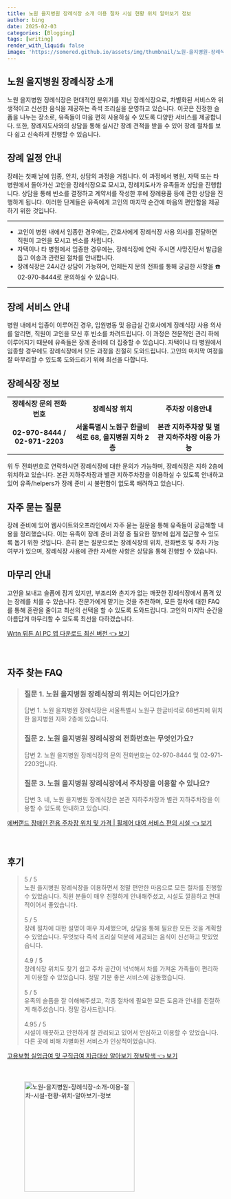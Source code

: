 ```yaml
---
title: 노원 을지병원 장례식장 소개 이용 절차 시설 현황 위치 알아보기 정보
author: bing
date: 2025-02-03
categories: [Blogging]
tags: [writing]
render_with_liquid: false
image: 'https://somered.github.io/assets/img/thumbnail/노원-을지병원-장례식장-소개-이용-절차-시설-현황-위치-알아보기-정보.webp'
---
```



<h2 id='노원_을지병원_장례식장_소개'>노원 을지병원 장례식장 소개</h2>

<p>노원 을지병원 장례식장은 현대적인 분위기를 지닌 장례식장으로, 차별화된 서비스와 위생적이고 신선한 음식을 제공하는 즉석 조리실을 운영하고 있습니다. 이곳은 진정한 슬픔을 나누는 장소로, 유족들이 마음 편히 사용하실 수 있도록 다양한 서비스를 제공합니다. 또한, 장례지도사와의 상담을 통해 실시간 장례 견적을 받을 수 있어 장례 절차를 보다 쉽고 신속하게 진행할 수 있습니다.</p>

<h2 id='장례_일정_안내'>장례 일정 안내</h2>

<p>장례는 첫째 날에 임종, 안치, 상담의 과정을 거칩니다. 이 과정에서 병원, 자택 또는 타 병원에서 돌아가신 고인을 장례식장으로 모시고, 장례지도사가 유족들과 상담을 진행합니다. 상담을 통해 빈소를 결정하고 계약서를 작성한 후에 장례용품 등에 관한 상담을 진행하게 됩니다. 이러한 단계들은 유족에게 고인의 마지막 순간에 마음의 편안함을 제공하기 위한 것입니다.</p>

<hr />

<ul>
    <li>고인이 병원 내에서 임종한 경우에는, 간호사에게 장례식장 사용 의사를 전달하면 직원이 고인을 모시고 빈소를 차립니다.</li>
    <li>자택이나 타 병원에서 임종한 경우에는, 장례식장에 연락 주시면 사망진단서 발급을 돕고 이송과 관련된 절차를 안내합니다.</li>
    <li>장례식장은 24시간 상담이 가능하며, 언제든지 문의 전화를 통해 궁금한 사항을 ☎️ 02-970-8444로 문의하실 수 있습니다.</li>
</ul>

<hr />

<h2 id='장례_서비스_안내'>장례 서비스 안내</h2>

<p>병원 내에서 임종이 이루어진 경우, 입원병동 및 응급실 간호사에게 장례식장 사용 의사를 알리면, 직원이 고인을 모신 후 빈소를 차려드립니다. 이 과정은 전문적인 관리 하에 이루어지기 때문에 유족들은 장례 준비에 더 집중할 수 있습니다. 자택이나 타 병원에서 임종할 경우에도 장례식장에서 모든 과정을 친절히 도와드립니다. 고인의 마지막 여정을 잘 마무리할 수 있도록 도와드리기 위해 최선을 다합니다.</p>

<h2 id='장례식장_정보'>장례식장 정보</h2>

<table>
    <tr>
        <td style="text-align: center; height: 17px;"><b>장례식장 문의 전화번호</b></td>
        <td style="text-align: center; height: 17px;"><b>장례식장 위치</b></td>
        <td style="text-align: center; height: 17px;"><b>주차장 이용안내</b></td>
    </tr>
    <tr>
        <td style="text-align: center; height: 17px;"><b>02-970-8444 / 02-971-2203</b></td>
        <td style="text-align: center; height: 17px;"><b>서울특별시 노원구 한글비석로 68, 을지병원 지하 2층</b></td>
        <td style="text-align: center; height: 17px;"><b>본관 지하주차장 및 별관 지하주차장 이용 가능</b></td>
    </tr>
</table>

<p>위 두 전화번호로 연락하시면 장례식장에 대한 문의가 가능하며, 장례식장은 지하 2층에 위치하고 있습니다. 본관 지하주차장과 별관 지하주차장을 이용하실 수 있도록 안내하고 있어 유족/helpers가 장례 준비 시 불편함이 없도록 배려하고 있습니다.</p>

<h2 id='자주_묻는_질문'>자주 묻는 질문</h2>

<p>장례 준비에 있어 웹사이트와오프라인에서 자주 묻는 질문을 통해 유족들이 궁금해할 내용을 정리했습니다. 이는 유족이 장례 준비 과정 중 필요한 정보에 쉽게 접근할 수 있도록 돕기 위한 것입니다. 흔히 묻는 질문으로는 장례식장의 위치, 전화번호 및 주차 가능 여부가 있으며, 장례식장 사용에 관한 자세한 사항은 상담을 통해 진행할 수 있습니다.</p>

<h2 id='마무리_안내'>마무리 안내</h2>

<p>고인을 보내고 슬픔에 잠겨 있지만, 부조리와 촌지가 없는 깨끗한 장례식장에서 품격 있는 장례를 치를 수 있습니다. 전문가에게 맡기는 것을 추천하며, 모든 절차에 대한 FAQ를 통해 혼란을 줄이고 최선의 선택을 할 수 있도록 도와드립니다. 고인의 마지막 순간을 아름답게 마무리할 수 있도록 최선을 다하겠습니다.</p>


<p><a class="click-button" title="Wrtn 뤼튼 AI PC 앱 다운로드 최신 버전" href="https://somered.github.io/posts/Wrtn-%EB%A4%BC%ED%8A%BC-AI-PC-%EC%95%B1-%EB%8B%A4%EC%9A%B4%EB%A1%9C%EB%93%9C-%EC%B5%9C%EC%8B%A0-%EB%B2%84%EC%A0%84/" rel="dofollow">Wrtn 뤼튼 AI PC 앱 다운로드 최신 버전 👈 보기</a></p><br>
<h2 id='자주_찾는_FAQ'>자주 찾는 FAQ</h2>
<div itemscope="" itemtype="https://schema.org/FAQPage"> 
<blockquote> 
<div itemscope="" itemprop="mainEntity" itemtype="https://schema.org/Question"> 
<h3 itemprop="name">질문 1. 노원 을지병원 장례식장의 위치는 어디인가요?</h3> 
<div itemscope="" itemprop="acceptedAnswer" itemtype="https://schema.org/Answer"> 
<span itemprop="text"> 
<p>답변 1. 노원 을지병원 장례식장은 서울특별시 노원구 한글비석로 68번지에 위치한 을지병원 지하 2층에 있습니다.</p> 
</span> 
</div> 
</div> 

<div itemscope="" itemprop="mainEntity" itemtype="https://schema.org/Question"> 
<h3 itemprop="name">질문 2. 노원 을지병원 장례식장의 전화번호는 무엇인가요?</h3> 
<div itemscope="" itemprop="acceptedAnswer" itemtype="https://schema.org/Answer"> 
<span itemprop="text"> 
<p>답변 2. 노원 을지병원 장례식장의 문의 전화번호는 02-970-8444 및 02-971-2203입니다.</p> 
</span> 
</div> 
</div> 

<div itemscope="" itemprop="mainEntity" itemtype="https://schema.org/Question"> 
<h3 itemprop="name">질문 3. 노원 을지병원 장례식장에서 주차장을 이용할 수 있나요?</h3> 
<div itemscope="" itemprop="acceptedAnswer" itemtype="https://schema.org/Answer"> 
<span itemprop="text"> 
<p>답변 3. 네, 노원 을지병원 장례식장은 본관 지하주차장과 별관 지하주차장을 이용할 수 있도록 안내하고 있습니다.</p> 
</span> 
</div> 
</div> 
</blockquote> 
</div>
<p><a class="click-button" title="에버랜드 장애인 전용 주차장 위치 및 가격 | 휠체어 대여 서비스 편의 시설" href="https://somered.github.io/posts/%EC%97%90%EB%B2%84%EB%9E%9C%EB%93%9C-%EC%9E%A5%EC%95%A0%EC%9D%B8-%EC%A0%84%EC%9A%A9-%EC%A3%BC%EC%B0%A8%EC%9E%A5-%EC%9C%84%EC%B9%98-%EB%B0%8F-%EA%B0%80%EA%B2%A9-%ED%9C%A0%EC%B2%B4%EC%96%B4-%EB%8C%80%EC%97%AC-%EC%84%9C%EB%B9%84%EC%8A%A4-%ED%8E%B8%EC%9D%98-%EC%8B%9C%EC%84%A4/" rel="dofollow">에버랜드 장애인 전용 주차장 위치 및 가격 | 휠체어 대여 서비스 편의 시설 👈 보기</a></p><br>
<h2 id='후기'>후기</h2>
<div itemscope itemtype="https://schema.org/Product">
  <blockquote>
  <div itemprop="review" itemscope itemtype="https://schema.org/Review">
      <div itemprop="reviewRating" itemscope itemtype="https://schema.org/Rating"> <span itemprop="ratingValue">5</span> / <span itemprop="bestRating">5</span> </div>
      <span itemprop="reviewBody">노원 을지병원 장례식장을 이용하면서 정말 편안한 마음으로 모든 절차를 진행할 수 있었습니다. 직원 분들이 매우 친절하게 안내해주셨고, 시설도 깔끔하고 현대적이어서 좋았습니다.</span>
  </div>
  <br>
  <div itemprop="review" itemscope itemtype="https://schema.org/Review">
      <div itemprop="reviewRating" itemscope itemtype="https://schema.org/Rating"> <span itemprop="ratingValue">5</span> / <span itemprop="bestRating">5</span> </div>
      <span itemprop="reviewBody">장례 절차에 대한 설명이 매우 자세했으며, 상담을 통해 필요한 모든 것을 계획할 수 있었습니다. 무엇보다 즉석 조리실 덕분에 제공되는 음식이 신선하고 맛있었습니다.</span>
  </div>
  <br>
  <div itemprop="review" itemscope itemtype="https://schema.org/Review">
      <div itemprop="reviewRating" itemscope itemtype="https://schema.org/Rating"> <span itemprop="ratingValue">4.9</span> / <span itemprop="bestRating">5</span> </div>
      <span itemprop="reviewBody">장례식장 위치도 찾기 쉽고 주차 공간이 넉넉해서 차를 가져온 가족들이 편리하게 이용할 수 있었습니다. 정말 기분 좋은 서비스에 감동했습니다.</span>
  </div>
  <br>
  <div itemprop="review" itemscope itemtype="https://schema.org/Review">
      <div itemprop="reviewRating" itemscope itemtype="https://schema.org/Rating"> <span itemprop="ratingValue">5</span> / <span itemprop="bestRating">5</span> </div>
      <span itemprop="reviewBody">유족의 슬픔을 잘 이해해주셨고, 각종 절차에 필요한 모든 도움과 안내를 친절하게 해주셨습니다. 정말 감사드립니다.</span>
  </div>
  <br>
  <div itemprop="review" itemscope itemtype="https://schema.org/Review">
      <div itemprop="reviewRating" itemscope itemtype="https://schema.org/Rating"> <span itemprop="ratingValue">4.95</span> / <span itemprop="bestRating">5</span> </div>
      <span itemprop="reviewBody">시설이 깨끗하고 안전하게 잘 관리되고 있어서 안심하고 이용할 수 있었습니다. 다른 곳에 비해 차별화된 서비스가 인상적이었습니다.</span>
  </div>
  </blockquote>
</div>
<p><a class="click-button" title="고용보험 실업급여 및 구직급여 지급대상 알아보기 정보탐색" href="https://somered.github.io/posts/%EA%B3%A0%EC%9A%A9%EB%B3%B4%ED%97%98-%EC%8B%A4%EC%97%85%EA%B8%89%EC%97%AC-%EB%B0%8F-%EA%B5%AC%EC%A7%81%EA%B8%89%EC%97%AC-%EC%A7%80%EA%B8%89%EB%8C%80%EC%83%81-%EC%95%8C%EC%95%84%EB%B3%B4%EA%B8%B0-%EC%A0%95%EB%B3%B4%ED%83%90%EC%83%89/" rel="dofollow">고용보험 실업급여 및 구직급여 지급대상 알아보기 정보탐색 👈 보기</a></p><br>
<figure class="image"><img src="https://somered.github.io/assets/img/thumbnail/노원-을지병원-장례식장-소개-이용-절차-시설-현황-위치-알아보기-정보.webp" alt="노원-을지병원-장례식장-소개-이용-절차-시설-현황-위치-알아보기-정보" width="256" height="256"></figure>